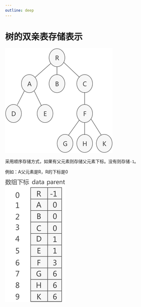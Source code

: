 ```yaml
---
outline: deep
---
```


# 树的双亲表存储表示

![普通树存储结构](./assets/1119415Y7-0.gif)

采用顺序存储方式，如果有父元素则存储父元素下标。没有则存储`-1`。

例如：A父元素是R，R的下标是0

![双亲表示法存储普通树示意图](./assets/111941N20-1.gif)

